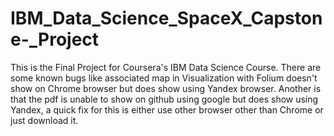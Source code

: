 # IBM_Data_Science_SpaceX_Capstone-_Project
This is the Final Project for Coursera's IBM Data Science Course.
There are some known bugs like associated map in Visualization with Folium doesn't show on Chrome browser but does show using Yandex browser.
Another is that the pdf is unable to show on github using google but does show using Yandex, a quick fix for this is either use other browser other than Chrome or just download it.
